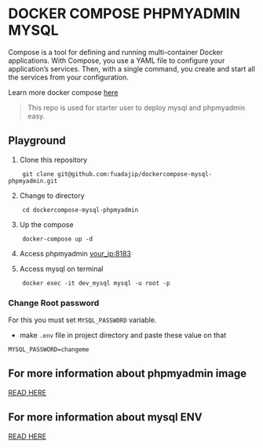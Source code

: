 # DOCKER COMPOSE PHPMYADMIN MYSQL

Compose is a tool for defining and running multi-container Docker applications. With Compose, you use a YAML file to configure your application’s services. Then, with a single command, you create and start all the services from your configuration. 

Learn more docker compose <a href="https://docs.docker.com/compose/overview/" target="_blank">here</a>


> This repo is used for starter user to deploy mysql and phpmyadmin easy.

## Playground

1. Clone this repository
```
    git clone git@github.com:fuadajip/dockercompose-mysql-phpmyadmin.git
```

2. Change to directory
```shell
    cd dockercompose-mysql-phpmyadmin
```
3. Up the compose
```
    docker-compose up -d
```
4. Access phpmyadmin
[your_ip:8183](http://127.0.0.1:8183/)

5. Access mysql on terminal
```
    docker exec -it dev_mysql mysql -u root -p
```

### Change Root password
For this you must set `MYSQL_PASSWORD` variable.

+ make `.env` file in project directory and paste these value on that
```
MYSQL_PASSWORD=changeme
```

## For more information about phpmyadmin image
<a href="https://hub.docker.com/r/phpmyadmin/phpmyadmin/" target="_blank">READ HERE</a>

## For more information about mysql ENV
<a href="https://hub.docker.com/_/mysql/" target="_blank">READ HERE</a>
